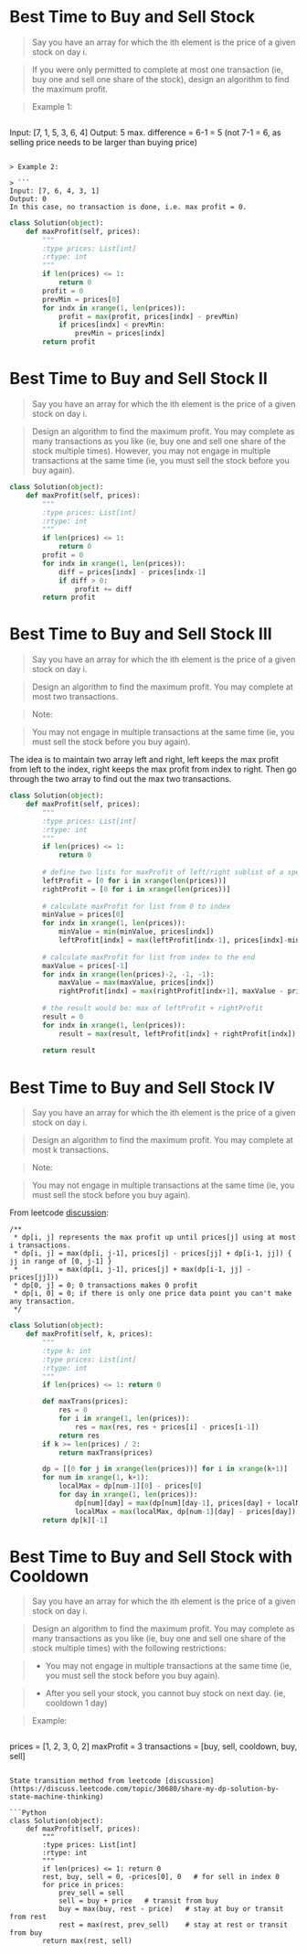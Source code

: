 # Best Time to Buy and Sell Stock

> Say you have an array for which the ith element is the price of a given stock on day i.

> If you were only permitted to complete at most one transaction (ie, buy one and sell one share of the stock), design an algorithm to find the maximum profit.

> Example 1:

> ```
Input: [7, 1, 5, 3, 6, 4]
Output: 5
max. difference = 6-1 = 5 (not 7-1 = 6, as selling price needs to be larger than buying price)
```

> Example 2:

> ```
Input: [7, 6, 4, 3, 1]
Output: 0
In this case, no transaction is done, i.e. max profit = 0.
```

```Python
class Solution(object):
    def maxProfit(self, prices):
        """
        :type prices: List[int]
        :rtype: int
        """
        if len(prices) <= 1:
            return 0
        profit = 0
        prevMin = prices[0]
        for indx in xrange(1, len(prices)):
            profit = max(profit, prices[indx] - prevMin)
            if prices[indx] < prevMin:
                prevMin = prices[indx]
        return profit
```

# Best Time to Buy and Sell Stock II

> Say you have an array for which the ith element is the price of a given stock on day i.

> Design an algorithm to find the maximum profit. You may complete as many transactions as you like (ie, buy one and sell one share of the stock multiple times). However, you may not engage in multiple transactions at the same time (ie, you must sell the stock before you buy again).

```Python
class Solution(object):
    def maxProfit(self, prices):
        """
        :type prices: List[int]
        :rtype: int
        """
        if len(prices) <= 1:
            return 0
        profit = 0
        for indx in xrange(1, len(prices)):
            diff = prices[indx] - prices[indx-1]
            if diff > 0:
                profit += diff
        return profit
```

# Best Time to Buy and Sell Stock III

> Say you have an array for which the ith element is the price of a given stock on day i.

> Design an algorithm to find the maximum profit. You may complete at most two transactions.

> Note:

> You may not engage in multiple transactions at the same time (ie, you must sell the stock before you buy again).

The idea is to maintain two array left and right, left keeps the max profit from left to the index, right keeps the max profit from index to right. Then go through the two array to find out the max two transactions.

```Python
class Solution(object):
    def maxProfit(self, prices):
        """
        :type prices: List[int]
        :rtype: int
        """
        if len(prices) <= 1:
            return 0
        
        # define two lists for maxProfit of left/right sublist of a specific index
        leftProfit = [0 for i in xrange(len(prices))]
        rightProfit = [0 for i in xrange(len(prices))]
        
        # calculate maxProfit for list from 0 to index
        minValue = prices[0]
        for indx in xrange(1, len(prices)):
            minValue = min(minValue, prices[indx])
            leftProfit[indx] = max(leftProfit[indx-1], prices[indx]-minValue)
        
        # calculate maxProfit for list from index to the end
        maxValue = prices[-1]
        for indx in xrange(len(prices)-2, -1, -1):
            maxValue = max(maxValue, prices[indx])
            rightProfit[indx] = max(rightProfit[indx+1], maxValue - prices[indx])
        
        # the result would be: max of leftProfit + rightProfit
        result = 0
        for indx in xrange(1, len(prices)):
            result = max(result, leftProfit[indx] + rightProfit[indx])
        
        return result
```

# Best Time to Buy and Sell Stock IV

> Say you have an array for which the ith element is the price of a given stock on day i.

> Design an algorithm to find the maximum profit. You may complete at most k transactions.

> Note:

> You may not engage in multiple transactions at the same time (ie, you must sell the stock before you buy again).

From leetcode [discussion](https://discuss.leetcode.com/topic/26169/clean-java-dp-solution-with-comment):

```
/**
 * dp[i, j] represents the max profit up until prices[j] using at most i transactions. 
 * dp[i, j] = max(dp[i, j-1], prices[j] - prices[jj] + dp[i-1, jj]) { jj in range of [0, j-1] }
 *          = max(dp[i, j-1], prices[j] + max(dp[i-1, jj] - prices[jj]))
 * dp[0, j] = 0; 0 transactions makes 0 profit
 * dp[i, 0] = 0; if there is only one price data point you can't make any transaction.
 */
 ```

```Python
class Solution(object):
    def maxProfit(self, k, prices):
        """
        :type k: int
        :type prices: List[int]
        :rtype: int
        """
        if len(prices) <= 1: return 0

        def maxTrans(prices):
            res = 0
            for i in xrange(1, len(prices)):
                res = max(res, res + prices[i] - prices[i-1])
            return res
        if k >= len(prices) / 2:
            return maxTrans(prices)

        dp = [[0 for j in xrange(len(prices))] for i in xrange(k+1)]
        for num in xrange(1, k+1):
            localMax = dp[num-1][0] - prices[0]
            for day in xrange(1, len(prices)):
                dp[num][day] = max(dp[num][day-1], prices[day] + localMax)
                localMax = max(localMax, dp[num-1][day] - prices[day])
        return dp[k][-1]
```

# Best Time to Buy and Sell Stock with Cooldown

> Say you have an array for which the ith element is the price of a given stock on day i.

> Design an algorithm to find the maximum profit. You may complete as many transactions as you like (ie, buy one and sell one share of the stock multiple times) with the following restrictions:

> * You may not engage in multiple transactions at the same time (ie, you must sell the stock before you buy again).

> * After you sell your stock, you cannot buy stock on next day. (ie, cooldown 1 day)

> Example:

> ```
prices = [1, 2, 3, 0, 2]
maxProfit = 3
transactions = [buy, sell, cooldown, buy, sell]
```

State transition method from leetcode [discussion](https://discuss.leetcode.com/topic/30680/share-my-dp-solution-by-state-machine-thinking)

```Python
class Solution(object):
    def maxProfit(self, prices):
        """
        :type prices: List[int]
        :rtype: int
        """
        if len(prices) <= 1: return 0
        rest, buy, sell = 0, -prices[0], 0   # for sell in index 0
        for price in prices:
            prev_sell = sell
            sell = buy + price   # transit from buy
            buy = max(buy, rest - price)   # stay at buy or transit from rest
            rest = max(rest, prev_sell)    # stay at rest or transit from buy
        return max(rest, sell)
```
